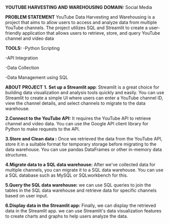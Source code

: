 **YOUTUBE HARVESTING AND WAREHOUSING**
**DOMAIN:**
Social Media

**PROBLEM STATEMENT**
YouTube Data Harvesting and Warehousing is a project that aims to allow users to access and analyze data from multiple YouTube channels. The project utilizes SQL and Streamlit to create a user-friendly application that allows users to retrieve, store, and query YouTube channel and video data

**TOOLS:**
-Python Scripting

-API Integration

-Data Collection

-Data Management using SQL

**ABOUT PROJECT**
**1.**
**Set up a Streamlit app**:
Streamlit is a great choice for building data visualization and analysis tools quickly and easily. You can use Streamlit to create a simple UI where users can enter a YouTube channel ID, view the channel details, and select channels to migrate to the data warehouse.

**2.Connect to the YouTube API:**
It requires the YouTube API to retrieve channel and video data. You can use the Google API client library for Python to make requests to the API.

**3.Store and Clean data :**
Once we retrieved the data from the YouTube API, store it in a suitable format for temporary storage before migrating to the data warehouse. You can use pandas DataFrames or other in-memory data structures.

**4.Migrate data to a SQL data warehouse:**
After we've collected data for multiple channels, you can migrate it to a SQL data warehouse. You can use a SQL database such as MySQL or SQLworkbench for this.

**5.Query the SQL data warehouse:**
we can use SQL queries to join the tables in the SQL data warehouse and retrieve data for specific channels based on user input.

**6.Display data in the Streamlit app:**
Finally, we can display the retrieved data in the Streamlit app. we can use Streamlit's data visualization features to create charts and graphs to help users analyze the data.
 
